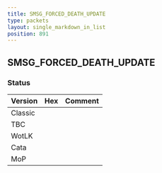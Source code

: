 ```yaml
---
title: SMSG_FORCED_DEATH_UPDATE
type: packets
layout: single_markdown_in_list
position: 891
---
```


## SMSG_FORCED_DEATH_UPDATE

### Status

Version    | Hex        | Comment
---------- | ---------- | ---------- 
Classic    |            |
TBC        |            |
WotLK      |            |
Cata       |            |
MoP        |            |
